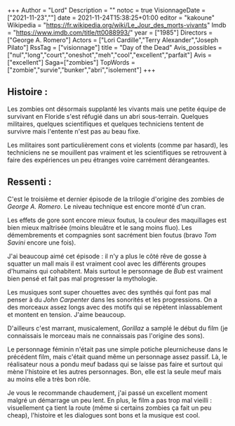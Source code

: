 +++
Author = "Lord"
Description = ""
notoc = true
VisionnageDate = ["2021-11-23",""]
date = 2021-11-24T15:38:25+01:00
editor = "kakoune"
Wikipedia = "https://fr.wikipedia.org/wiki/Le_Jour_des_morts-vivants"
Imdb = "https://www.imdb.com/title/tt0088993/"
year = ["1985"]
Directors = ["George A. Romero"]
Actors = ["Lori Cardille","Terry Alexander","Joseph Pilato"]
RssTag = ["visionnage"]
title = "Day of the Dead"
Avis_possibles = ["nul","long","court","oneshot","meh","cool","excellent","parfait"]
Avis = ["excellent"]
Saga=["zombies"]
TopWords = ["zombie","survie","bunker","abri","isolement"]
+++
## Histoire :
Les zombies ont désormais supplanté les vivants mais une petite équipe de survivant en Floride s'est réfugié dans un abri sous-terrain.
Quelques militaires, quelques scientifiques et quelques techniciens tentent de survivre mais l'entente n'est pas au beau fixe.

Les militaires sont particulièrement cons et violents (comme par hasard), les techniciens ne se mouillent pas vraiment et les scientifiques se retrouvent à faire des expériences un peu étranges voire carrément dérangeantes.

## Ressenti :
C'est le troisième et dernier épisode de la trilogie d'origine des zombies de *George A. Romero*.
Le niveau technique est encore monté d'un cran.

Les effets de gore sont encore mieux foutus, la couleur des maquillages est bien mieux maîtrisée (moins bleuâtre et le sang moins fluo).
Les démembrements et compagnies sont sacrément bien foutus (bravo *Tom Savini* encore une fois).

J'ai beaucoup aimé cet épisode : il n'y a plus le côté rêve de gosse à squatter un mall mais il est vraiment cool avec les différents groupes d'humains qui cohabitent.
Mais surtout le personnage de *Bub* est vraiment bien pensé et fait pas mal progresser la mythologie.

Les musiques sont super chouettes avec des synthés qui font pas mal penser à du *John Carpenter* dans les sonorités et les progressions.
On a des morceaux assez longs avec des motifs qui se répètent inlassablement et montent en tension.
J'aime beaucoup.

D'ailleurs c'est marrant, musicalement, *Gorillaz* a samplé le début du film (je connaissais le morceau mais ne connaissais pas l'origine des sons).

Le personnage féminin n'était pas une simple potiche pleurnicheuse dans le précédent film, mais c'était quand même un personnage assez passif.
Là, le réalisateur nous a pondu meuf badass qui se laisse pas faire et surtout qui mène l'histoire et les autres personnages.
Bon, elle est la seule meuf mais au moins elle a très bon rôle.

Je vous le recommande chaudement, j'ai passé un excellent moment malgré un démarrage un peu lent.
En plus, le film a pas trop mal vieilli : visuellement ça tient la route (même si certains zombies ça fait un peu cheap), l'histoire et les dialogues sont bons et la musique est cool.
